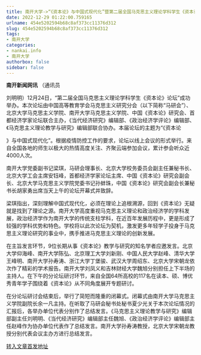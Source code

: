 ```yaml
---
title: 南开大学->“《资本论》与中国式现代化”暨第二届全国马克思主义理论学科学生《资本论》论坛举行 | nankai.info
date: 2022-12-29 01:22:00.759165
urlname: 454e5202594b68c8af373cc11376d312
slug: 454e5202594b68c8af373cc11376d312
tags: 
- 南开大学
categories:
- nankai.info
- 南开大学
authorbox: false
sidebar: false
---
```

**南开新闻网讯** （通讯员

刘明明）12月24日，“第二届全国马克思主义理论学科学生《资本论》论坛”成功举办。本次论坛由中国高等教育学会马克思主义研究分会（以下简称“马研会”）、北京大学马克思主义学院、南开大学马克思主义学院、中国《资本论》研究会、首都经济学家论坛联合主办，《当代经济研究》编辑部、《政治经济学评论》编辑部、《马克思主义理论教学与研究》编辑部联合协办。本届论坛的主题为“《资本论
<!--more-->
》与中国式现代化”。根据疫情防控工作的要求，论坛以线上会议的形式举行。来自全国各地的师生以极大的热情高度关注、齐聚云端参加会议，累计参会听众近4000人次。

南开大学党委副书记梁琪，马研会理事长、北京大学校务委员会副主任兼秘书长、北京大学工会主席安钰峰，首都经济学家论坛主席、中国《资本论》研究会副会长、北京大学马克思主义学院党委书记孙蚌珠，中国《资本论》研究会副会长兼秘书长胡家勇出席当天上午的论坛开幕式并致辞。

梁琪指出，深刻理解中国式现代化，必须在理论上追根溯源，回到《资本论》无疑就是找到了理论之源。南开大学高度重视马克思主义理论和政治经济学的学科发展，政治经济学作为南开大学的传统支柱学科，在近百年发展历程中，更是形成了较强的学科优势和特色。学校将以此次论坛为契机，激发更多年轻学子投身于马克思主义理论研究的事业中，携手推进马克思主义理论的创新发展。

在主旨发言环节，9位长期从事《资本论》教学与研究的知名学者应邀发言。北京大学仰海峰、南开大学陈弘、北京理工大学刘新刚、中国人民大学赵峰、清华大学王峰明、南开大学孙寿涛、浙江大学丁堡骏、武汉大学周绍东、北京大学宋朝龙依次作了精彩的学术报告。南开大学刘凤义和吉林财经大学魏旭分别担任上下半场的主持人。在下午的分论坛研讨环节，来自全国64所高校的117名在读本、硕、博优秀青年学子围绕着《资本论》从不同角度展开专题研讨。

在分论坛研讨会结束后，举行了简短而隆重的闭幕式。闭幕式由南开大学马克思主义学院副院长余一凡主持。在听取了马研会秘书处秘书夏少光关于本次论坛情况的汇报后，各举办单位代表分别作了总结发言。《马克思主义理论教学与研究》编辑部副主任刘明明、《当代经济研究》编辑部主任魏旭、《政治经济学评论》编辑部主任赵峰作为协办单位代表作了总结发言。南开大学孙寿涛教授，北京大学宋朝龙教授分别代表会议主办方进行总结发言。



[转入文章首发地址](http://news.nankai.edu.cn/ywsd/system/2022/12/27/030054106.shtml)
